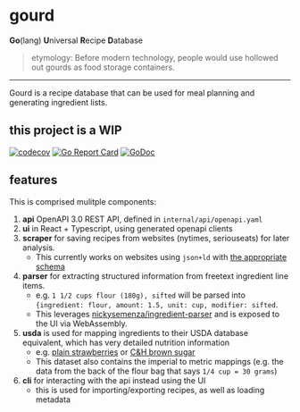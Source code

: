 # gourd

**Go**(lang) **U**niversal **R**ecipe **D**atabase

> etymology: Before modern technology, people would use hollowed out gourds as food storage containers.

---

Gourd is a recipe database that can be used for meal planning and generating ingredient lists.

## this project is a WIP

[![codecov](https://codecov.io/gh/nickysemenza/gourd/branch/master/graph/badge.svg)](https://codecov.io/gh/nickysemenza/gourd)
[![Go Report Card](https://goreportcard.com/badge/github.com/nickysemenza/gourd)](https://goreportcard.com/report/github.com/nickysemenza/gourd)
[![GoDoc](https://godoc.org/github.com/nickysemenza/gourd?status.svg)](https://pkg.go.dev/github.com/nickysemenza/gourd)

## features

This is comprised mulitple components:

1. **api** OpenAPI 3.0 REST API, defined in `internal/api/openapi.yaml`
1. **ui** in React + Typescript, using generated openapi clients
1. **scraper** for saving recipes from websites (nytimes, seriouseats) for later analysis.
   - This currently works on websites using `json+ld` with [the appropriate schema](https://schema.org/Recipe)
1. **parser** for extracting structured information from freetext ingredient line items.
   - e.g. `1 1/2 cups flour (180g), sifted` will be parsed into `{ingredient: flour, amount: 1.5, unit: cup, modifier: sifted`.
   - This leverages [nickysemenza/ingredient-parser](https://github.com/nickysemenza/ingredient-parser) and is exposed to the UI via WebAssembly.
1. **usda** is used for mapping ingredients to their USDA database equivalent, which has very detailed nutrition information
   - e.g. [plain strawberries](https://fdc.nal.usda.gov/fdc-app.html#/food-details/747448/nutrients) or [C&H brown sugar](https://fdc.nal.usda.gov/fdc-app.html#/food-details/392083/nutrients)
   - This dataset also contains the imperial to metric mappings (e.g. the data from the back of the flour bag that says `1/4 cup = 30 grams`)
1. **cli** for interacting with the api instead using the UI
   - this is used for importing/exporting recipes, as well as loading metadata
